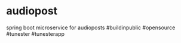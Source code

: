 # audiopost
spring boot microservice for audioposts #buildinpublic #opensource #tunester #tunesterapp
